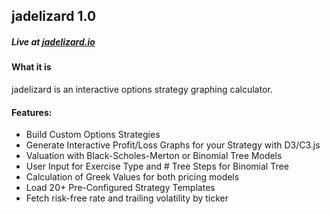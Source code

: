 ## jadelizard 1.0
##### Live at **[jadelizard.io](http://jadelizard.io)**

#### What it is
jadelizard is an interactive options strategy graphing calculator.

#### Features: 
* Build Custom Options Strategies
* Generate Interactive Profit/Loss Graphs for your Strategy with D3/C3.js
* Valuation with Black-Scholes-Merton or Binomial Tree Models 
* User Input for Exercise Type and # Tree Steps for Binomial Tree
* Calculation of Greek Values for both pricing models
* Load 20+ Pre-Configured Strategy Templates
* Fetch risk-free rate and trailing volatility by ticker 



